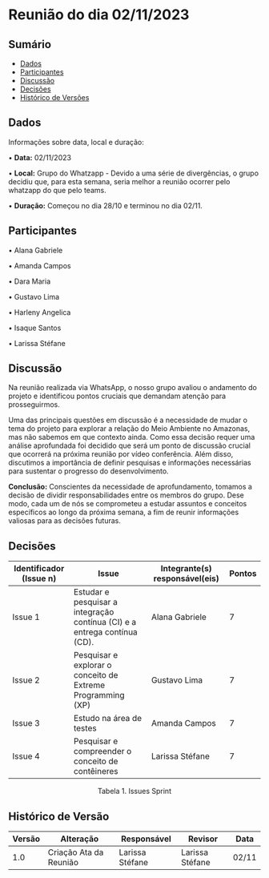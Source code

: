 # Reunião do dia 02/11/2023

## Sumário
* [Dados](#Dados)
* [Participantes](#Participantes)
* [Discussão](#Discussão)
* [Decisões](#Decisões)
* [Histórico de Versões](#Histórico-de-Versões)

## Dados
Informações sobre data, local e duração:

• **Data:** 02/11/2023

• **Local:** Grupo do Whatzapp - Devido a uma série de divergências, o grupo decidiu que, para esta semana, seria melhor a reunião ocorrer pelo whatzapp do que pelo teams.

• **Duração:** Começou no dia 28/10 e terminou no dia 02/11.

## Participantes

• Alana Gabriele

• Amanda Campos

• Dara Maria

• Gustavo Lima

• Harleny Angelica

• Isaque Santos

• Larissa Stéfane

## Discussão

Na reunião realizada via WhatsApp, o nosso grupo avaliou o andamento do projeto e identificou pontos cruciais que demandam atenção para prosseguirmos.

Uma das principais questões em discussão é a necessidade de mudar o tema do projeto para explorar a relação do Meio Ambiente no Amazonas, mas não sabemos em que contexto ainda. Como essa decisão requer uma análise aprofundada foi decidido que será um ponto de discussão crucial que ocorrerá na próxima reunião por vídeo conferência. Além disso, discutimos a importância de definir pesquisas e informações necessárias para sustentar o progresso do desenvolvimento.

**Conclusão:** Conscientes da necessidade de aprofundamento, tomamos a decisão de dividir responsabilidades entre os membros do grupo. Dese modo, cada um de nós se comprometeu a estudar assuntos e conceitos específicos ao longo da próxima semana, a fim de reunir informações valiosas para as decisões futuras. 

## Decisões

| Identificador (Issue n) | Issue                                                                     | Integrante(s) responsável(eis) | Pontos |
|-------------------------|---------------------------------------------------------------------------|--------------------------------|--------|
| Issue 1                 | Estudar e pesquisar a integração contínua (CI) e a entrega contínua (CD). | Alana Gabriele                 |7       |
| Issue 2                 | Pesquisar e explorar o conceito de Extreme Programming (XP)               | Gustavo Lima                   | 7      |
| Issue 3                 | Estudo na área de testes                                                  | Amanda Campos                  | 7      |
| Issue 4                 |  Pesquisar e compreender o conceito de contêineres                        | Larissa Stéfane                | 7      |


<p align="center"> Tabela 1. Issues Sprint  </p>

##  Histórico de Versão

| Versão | Alteração              | Responsável      | Revisor            | Data  |
|--------|------------------------|------------------|--------------------|-------|
| 1.0    | Criação Ata da Reunião | Larissa Stéfane | Larissa Stéfane   | 02/11 |

